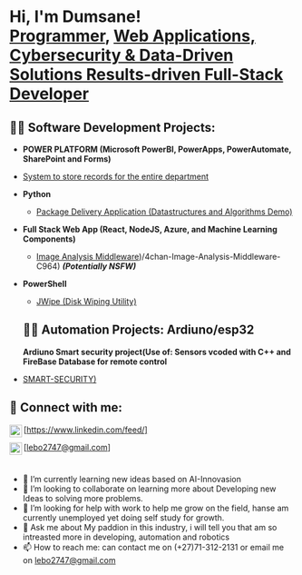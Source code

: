 <h1>Hi, I'm Dumsane! <br/><a href="https://github.com/DumsaneThemba">Programmer</a>, <a href="https://www.linkedin.com/in/feed/">Web Applications, Cybersecurity & Data-Driven Solutions 
Results-driven Full-Stack Developer</a></h1>

<h2>👨‍💻 Software Development Projects:</h2>

 - <b>POWER PLATFORM (Microsoft PowerBI, PowerApps, PowerAutomate, SharePoint and Forms)</b>
  - [System to store records for the entire department](https://github.com/DumsaneThemba/RECORD-MANAGEMENT-APP)
  
- <b>Python</b>
  - [Package Delivery Application (Datastructures and Algorithms Demo)](https://github.com/DumsaneThemba/PACKAGE-DELIVERY)
- <b>Full Stack Web App (React, NodeJS, Azure, and Machine Learning Components)</b>
  - [Image Analysis Middleware](https://github.com/DumsaneThemba/4chan-image-Analysisi-Middleware-C964))/4chan-Image-Analysis-Middleware-C964) <b><i>(Potentially NSFW)</b></i>
- <b>PowerShell</b>
 
  - [JWipe (Disk Wiping Utility)](https://github.com/DumsaneThemba/Jwipe.powerShel)

  <h2>👨‍💻 Automation Projects: Ardiuno/esp32</h2>

  <b> Ardiuno Smart security project(Use of: Sensors vcoded with C++ and FireBase Database for remote control </b>
  
 - [SMART-SECURITY)](https://github.com/DumsaneThemba/Automation-SMART-SECURITY)
   
<h2> 🤳 Connect with me:</h2>

[<img align="left" alt="JoshMadakor | LinkedIn" width="22px" src="https://cdn.jsdelivr.net/npm/simple-icons@v3/icons/linkedin.svg" />https://www.linkedin.com/feed/]

[<img align="left" alt="JoshMadakor | Instagram" width="22px" src="https://encrypted-tbn0.gstatic.com/images?q=tbn:ANd9GcQGaM8sS31FeilF1Tgicg7NQ8W7pcvYNg0mkA&s" />lebo2747@gmail.com]

[Gmail]: lebo2747@gmail.com
[linkedin]: https://www.linkedin.com/feed/




<h1>  </h1>



- 🌱 I’m currently learning new ideas based on AI-Innovasion
- 👯 I’m looking to collaborate on learning more about Developing new Ideas to solving more problems.
- 🤔 I’m looking for help with work to help me grow on the field, hanse am currently unemployed yet doing self study for growth.
- 💬 Ask me about My paddion in this industry, i will tell you that am so intreasted more in developing, automation and robotics
- 📫 How to reach me: can contact me on (+27)71-312-2131 or email me on lebo2747@gmail.com


